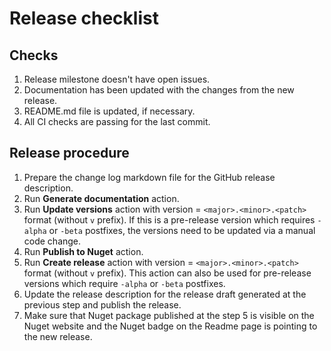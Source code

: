 # Release checklist

## Checks

1. Release milestone doesn't have open issues.
2. Documentation has been updated with the changes from the new release.
3. README.md file is updated, if necessary.
4. All CI checks are passing for the last commit.

## Release procedure

1. Prepare the change log markdown file for the GitHub release description.
2. Run **Generate documentation** action.
3. Run **Update versions** action with version = `<major>.<minor>.<patch>` format (without `v` prefix). If this is a pre-release version which requires `-alpha` or `-beta` postfixes, the versions need to be updated via a manual code change.
4. Run **Publish to Nuget** action.
5. Run **Create release** action with version = `<major>.<minor>.<patch>` format (without `v` prefix). This action can also be used for pre-release versions which require `-alpha` or `-beta` postfixes.
6. Update the release description for the release draft generated at the previous step and publish the release.
7. Make sure that Nuget package published at the step 5 is visible on the Nuget website and the Nuget badge on the Readme page is pointing to the new release.
